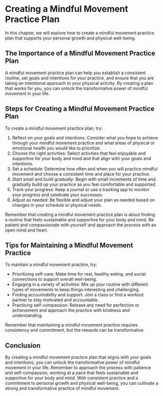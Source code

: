 Creating a Mindful Movement Practice Plan
============================================================================================

In this chapter, we will explore how to create a mindful movement practice plan that supports your personal growth and physical well-being.

The Importance of a Mindful Movement Practice Plan
--------------------------------------------------

A mindful movement practice plan can help you establish a consistent routine, set goals and intentions for your practice, and ensure that you are taking an intentional approach to your physical activity. By creating a plan that works for you, you can unlock the transformative power of mindful movement in your life.

Steps for Creating a Mindful Movement Practice Plan
---------------------------------------------------

To create a mindful movement practice plan, try:

1. Reflect on your goals and intentions: Consider what you hope to achieve through your mindful movement practice and what areas of physical or emotional health you would like to prioritize.
2. Choose the right activities: Select activities that feel enjoyable and supportive for your body and mind and that align with your goals and intentions.
3. Set a schedule: Determine how often and when you will practice mindful movement and choose a consistent time and place for your practice.
4. Start small and build gradually: Begin with small increments of time and gradually build up your practice as you feel comfortable and supported.
5. Track your progress: Keep a journal or use a tracking app to monitor your progress and celebrate your successes.
6. Adjust as needed: Be flexible and adjust your plan as needed based on changes in your schedule or physical needs.

Remember that creating a mindful movement practice plan is about finding a routine that feels sustainable and supportive for your body and mind. Be patient and compassionate with yourself and approach the process with an open mind and heart.

Tips for Maintaining a Mindful Movement Practice
------------------------------------------------

To maintain a mindful movement practice, try:

* Prioritizing self-care: Make time for rest, healthy eating, and social connections to support overall well-being.
* Engaging in a variety of activities: Mix up your routine with different types of movements to keep things interesting and challenging.
* Finding accountability and support: Join a class or find a workout partner to stay motivated and accountable.
* Practicing self-compassion: Release any need for perfection or achievement and approach the practice with kindness and understanding.

Remember that maintaining a mindful movement practice requires consistency and commitment, but the rewards can be transformative.

Conclusion
----------

By creating a mindful movement practice plan that aligns with your goals and intentions, you can unlock the transformative power of mindful movement in your life. Remember to approach the process with patience and self-compassion, working at a pace that feels sustainable and supportive for your body and mind. With consistent practice and a commitment to personal growth and physical well-being, you can cultivate a strong and transformative practice of mindful movement.
